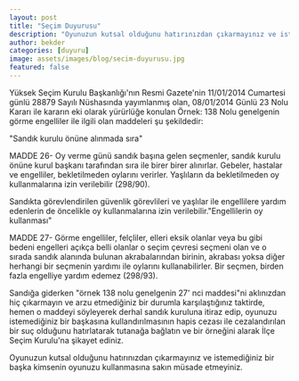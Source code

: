 ```yaml
---
layout: post
title: "Seçim Duyurusu"
description: "Oyunuzun kutsal olduğunu hatırınızdan çıkarmayınız ve istemediğiniz bir başka kimsenin oyunuzu kullanmasına sakın müsade etmeyiniz."
author: bekder
categories: [duyuru]
image: assets/images/blog/secim-duyurusu.jpg
featured: false
---
```


Yüksek Seçim Kurulu Başkanlığı'nın Resmi Gazete'nin 11/01/2014 Cumartesi günlü 28879 Sayılı Nüshasında yayımlanmış olan, 08/01/2014 Günlü 23 Nolu Kararı ile kararın eki olarak yürürlüğe konulan Örnek: 138 Nolu genelgenin görme engelliler ile ilgili olan maddeleri şu şekildedir:

"Sandık kurulu önüne alınmada sıra"

MADDE 26- Oy verme günü sandık başına gelen seçmenler, sandık kurulu önüne kurul başkanı tarafından sıra ile birer birer alınırlar. Gebeler, hastalar ve engelliler, bekletilmeden oylarını verirler. Yaşlıların da bekletilmeden oy kullanmalarına izin verilebilir (298/90).

Sandıkta görevlendirilen güvenlik görevlileri ve yaşlılar ile engellilere yardım edenlerin de öncelikle oy kullanmalarına izin verilebilir."Engellilerin oy kullanması"

MADDE 27- Görme engelliler, felçliler, elleri eksik olanlar veya bu gibi bedeni engelleri açıkça belli olanlar o seçim çevresi seçmeni olan ve o sırada sandık alanında bulunan akrabalarından birinin, akrabası yoksa diğer herhangi bir seçmenin yardımı ile oylarını kullanabilirler. Bir seçmen, birden fazla engelliye yardım edemez (298/93).

Sandığa giderken "örnek 138 nolu genelgenin 27' nci maddesi"ni aklınızdan hiç çıkarmayın ve arzu etmediğiniz bir durumla karşılaştığınız taktirde, hemen o maddeyi söyleyerek derhal sandık kuruluna itiraz edip, oyunuzu istemediğiniz bir başkasına kullandırılmasının hapis cezası ile cezalandırılan bir suç olduğunu hatırlatarak tutanağa bağlatın ve bir örneğini alarak İlçe Seçim Kurulu'na şikayet ediniz.

Oyunuzun kutsal olduğunu hatırınızdan çıkarmayınız ve istemediğiniz bir başka kimsenin oyunuzu kullanmasına sakın müsade etmeyiniz.
